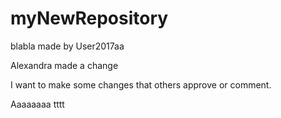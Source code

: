 # myNewRepository
blabla
made by User2017aa

Alexandra made a change



I want to make some changes that others approve or comment.

Aaaaaaaa
tttt
